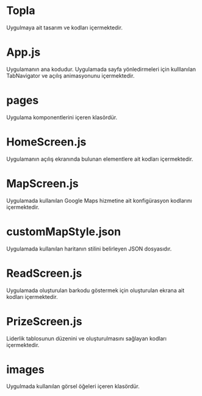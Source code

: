# Topla
Uygulmaya ait tasarım ve kodları içermektedir.

# App.js
Uygulamanın ana kodudur. Uygulamada sayfa yönledirmeleri için kulllanılan TabNavigator ve açılış animasyonunu içermektedir.

# pages
Uygulama komponentlerini içeren klasördür.

# HomeScreen.js
Uygulamanın açılış ekranında bulunan elementlere ait kodları içermektedir. 

# MapScreen.js
Uygulamada kullanılan Google Maps hizmetine ait konfigürasyon kodlarını içermektedir.

# customMapStyle.json
Uygulamada kullanılan haritanın stilini belirleyen JSON dosyasıdır.

# ReadScreen.js
Uygulamada oluşturulan barkodu göstermek için oluşturulan ekrana ait kodları içermektedir.

# PrizeScreen.js
Liderlik tablosunun düzenini ve oluşturulmasını sağlayan kodları içermektedir.

# images
Uygulmada kullanılan görsel öğeleri içeren klasördür.
